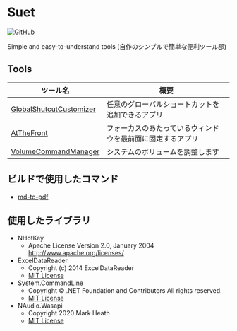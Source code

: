 # Suet

[![GitHub](https://img.shields.io/github/license/nanagami1369/Suet?color=%23204080)](https://github.com/nanagami1369/Suet/blob/develop/LICENSE)

Simple and easy-to-understand tools (自作のシンプルで簡単な便利ツール郡)

## Tools

| ツール名                                                                                                 | 概要                                                       |
| -------------------------------------------------------------------------------------------------------- | ---------------------------------------------------------- |
| [GlobalShutcutCustomizer](https://github.com/nanagami1369/Suet/tree/develop/src/GlobalShutcutCustomizer) | 任意のグローバルショートカットを追加できるアプリ           |
| [AtTheFront](https://github.com/nanagami1369/Suet/tree/develop/src/AtTheFront)                           | フォーカスのあたっているウィンドウを最前面に固定するアプリ |
| [VolumeCommandManager](https://github.com/nanagami1369/Suet/tree/develop/src/VolumeCommandManager)       | システムのボリュームを調整します                           |

## ビルドで使用したコマンド

* [md-to-pdf](https://github.com/simonhaenisch/md-to-pdf)

## 使用したライブラリ

* NHotKey
  * Apache License Version 2.0, January 2004 <http://www.apache.org/licenses/>
* ExcelDataReader
  * Copyright (c) 2014 ExcelDataReader
  * [MIT License](https://github.com/ExcelDataReader/ExcelDataReader/blob/develop/LICENSE)
* System.CommandLine
  * Copyright © .NET Foundation and Contributors All rights reserved.
  * [MIT License](https://github.com/dotnet/command-line-api/blob/main/LICENSE.md)
* NAudio.Wasapi
  * Copyright 2020 Mark Heath
  * [MIT License](https://github.com/naudio/NAudio/blob/master/license.txt)
